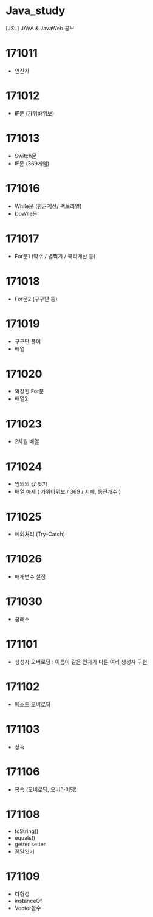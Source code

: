 # Java_study
[JSL] JAVA &amp; JavaWeb 공부

# 171011
- 연산자

# 171012
- IF문 (가위바위보)

# 171013
- Switch문
- IF문 (369게임)

# 171016
- While문 (평균계산/ 팩토리얼)
- DoWile문 

# 171017
- For문1 (약수 / 별찍기 / 복리계산 등)

# 171018
- For문2 (구구단 등)

# 171019
- 구구단 풀이
- 배열

# 171020
- 확장된 For문
- 배열2

# 171023
- 2차원 배열

# 171024
- 임의의 값 찾기
- 배열 예제 ( 가위바위보 / 369 / 지폐, 동전개수 )

# 171025
- 예외처리 (Try-Catch)

# 171026
- 매개변수 설정

# 171030
- 클래스

# 171101
- 생성자 오버로딩 : 이름이 같은 인자가 다른 여러 생성자 구현

# 171102
- 메소드 오버로딩

# 171103
- 상속 

# 171106
- 복습 (오버로딩, 오버라이딩)

# 171108
- toString()
- equals()
- getter setter
- 끝말잇기

# 171109
- 다형성
- instanceOf
- Vector함수
